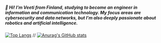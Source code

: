 ##### 👋 Hi! I’m Veeti from Finland, studying to become an engineer in information and communication technology. My focus areas are cybersecurity and data networks, but I’m also deeply passionate about robotics and artificial intelligence.

[![Top Langs](https://github-readme-stats.vercel.app/api/top-langs/?username=VirtanenVeeti&layout=donut)](https://github.com/anuraghazra/github-readme-stats)
// [![Anurag's GitHub stats](https://github-readme-stats.vercel.app/api?username=VirtanenVeeti)](https://github.com/anuraghazra/github-readme-stats)
